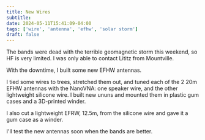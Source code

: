 ```yaml
---
title: New Wires
subtitle:
date: 2024-05-11T15:41:09-04:00
tags: ['wire', 'antenna', 'efhw', 'solar storm']
draft: false
---
```


The bands were dead
with the terrible geomagnetic storm this weekend,
so HF is very limited.
I was only able to contact Lititz from Mountville.

With the downtime,
I built some new EFHW antennas.

I tied some wires to trees, stretched them out,
and tuned each of the 2 20m EFHW antennas with the NanoVNA:
one speaker wire, and the other lightweight silicone wire.
I built new ununs and mounted them in plastic gum cases
and a 3D-printed winder.

I also cut a lightweight EFRW, 12.5m,
from the silicone wire
and gave it a gum case as a winder.

I'll test the new antennas soon
when the bands are better.

<!--more-->
